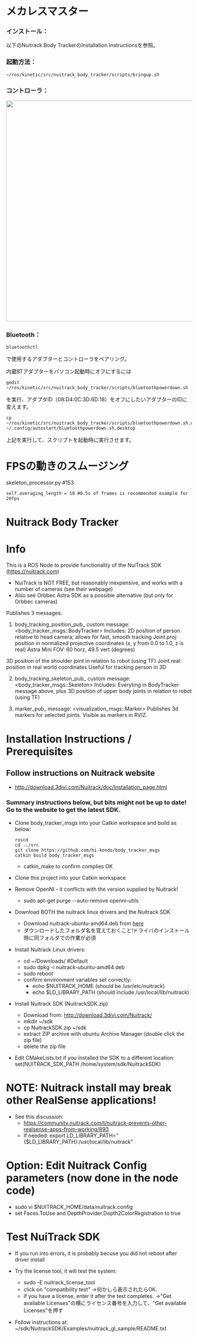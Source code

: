 # メカレスマスター
### インストール：
以下のNuitrack Body TrackerのInstallation Instructionsを参照。

### 起動方法：
```
~/ros/kinetic/src/nuitrack_body_tracker/scripts/bringup.sh
```

### コントローラ：
<img src="https://user-images.githubusercontent.com/31090954/57743704-17d4b780-7701-11e9-804a-5f8e8fe16443.png" width="600" height="600">

### Bluetooth：
```
bluetoothctl
```
で使用するアダプターとコントローラをペアリング。

内蔵BTアダプターをパソコン起動時にオフにするには
```
gedit ~/ros/kinetic/src/nuitrack_body_tracker/scripts/bluetoothpowerdown.sh
```
を実行、アダプタID（08:D4:0C:3D:6D:18）をオフにしたいアダプターのIDに変えます。
```
cp ~/ros/kinetic/src/nuitrack_body_tracker/scripts/bluetoothpowerdown.sh.desktop ~/.config/autostart/bluetoothpowerdown.sh.desktop
```
上記を実行して、スクリプトを起動時に実行させます。
# FPSの動きのスムージング   
  skeleton_processor.py #153
  ```
  self.averaging_length = 10 #0.5s of frames is recommended example for 20fps
  ```
  

# Nuitrack Body Tracker

# Info
   This is a ROS Node to provide functionality of the NuiTrack SDK (https://nuitrack.com)
   
   - NuiTrack is NOT FREE, but reasonably inexpensive, and works with a number of cameras (see their webpage)
   - Also see Orbbec Astra SDK as a possible alternative (but only for Orbbec cameras)

   Publishes 3 messages:
   
   1. body_tracking_position_pub_ custom message:  <body_tracker_msgs::BodyTracker>
   Includes:
   2D position of person relative to head camera; allows for fast, smooth tracking
     Joint.proj:  position in normalized projective coordinates
     (x, y from 0.0 to 1.0, z is real)
     Astra Mini FOV: 60 horz, 49.5 vert (degrees)

   3D position of the shoulder joint in relation to robot (using TF)
     Joint.real: position in real world coordinates
     Useful for tracking person in 3D
   
   2. body_tracking_skeleton_pub_ custom message: <body_tracker_msgs::Skeleton>
   Includes:
   Everyting in BodyTracker message above, plus 3D position of upper body 
   joints in relation to robot (using TF)

   3. marker_pub_  message: <visualization_msgs::Marker>
   Publishes 3d markers for selected joints.  Visible as markers in RVIZ.


# Installation Instructions / Prerequisites

## Follow instructions on Nuitrack website
  - http://download.3divi.com/Nuitrack/doc/Installation_page.html

### Summary instructions below, but bits might not be up to date!  Go to the website to get the latest SDK.


  - Clone body_tracker_msgs into your Catkin workspace and build as below:     
    ```
    roscd 
    cd ../src
    git clone https://github.com/hi-kondo/body_tracker_msgs
    catkin build body_tracker_msgs
    ```
    - catkin_make to confirm complies OK

  - Clone this project into your Catkin workspace
  
  - Remove OpenNI - it conflicts with the version supplied by Nuitrack!
    -   sudo apt-get purge --auto-remove openni-utils

  - Download BOTH the nuitrack linux drivers and the Nuitrack SDK
    - Download nuitrack-ubuntu-amd64.deb from [here](http://download.3divi.com/Nuitrack/doc/Installation_page.html) 
    - ダウンロードしたフォルダ名を覚えておくこと!ドライバのインストール時に同フォルダでの作業が必須
    
  - Install Nuitrack Linux drivers:
    -   cd ~/Downloads/ #Default
    -   sudo dpkg -i nuitrack-ubuntu-amd64.deb
    -   sudo reboot
    -   confirm environment variables set correctly:
        - echo $NUITRACK_HOME    (should be /usr/etc/nuitrack)
        - echo $LD_LIBRARY_PATH  (should include /usr/local/lib/nuitrack)

  - Install Nuitrack SDK (NuitrackSDK.zip)
    - Download from: http://download.3divi.com/Nuitrack/
    - mkdir ~/sdk
    - cp NuitrackSDK.zip ~/sdk
    - extract ZIP archive with ubuntu Archive Manager (double click the zip file)
    - delete the zip file

  - Edit CMakeLists.txt if you installed the SDK to a different location:
    set(NUITRACK_SDK_PATH /home/system/sdk/NuitrackSDK)

# NOTE: Nuitrack install may break other RealSense applications!
  - See this discussion: 
    - https://community.nuitrack.com/t/nuitrack-prevents-other-realsense-apps-from-working/893
    - if needed: export LD_LIBRARY_PATH="{$LD_LIBRARY_PATH}:/usr/local/lib/nuitrack"


# Option: Edit Nuitrack Config parameters (now done in the node code)
  - sudo vi $NUITRACK_HOME/data/nuitrack.config
  - set Faces.ToUse and DepthProvider.Depth2ColorRegistration to true

# Test NuiTrack SDK
  - If you run into errors, it is probably becuse you did not reboot after driver install

  - Try the license tool, it will test the system:
    - sudo -E nuitrack_license_tool
    - click on "compatibility test"
      →何かしら表示されたらOK.
    - if you have a license, enter it after the test completes.
      →"Get available Licenses"の横にライセンス番号を入力して、"Get available Licenses"を押す

  - Follow instructions at: ~/sdk/NuitrackSDK/Examples/nuitrack_gl_sample/README.txt




